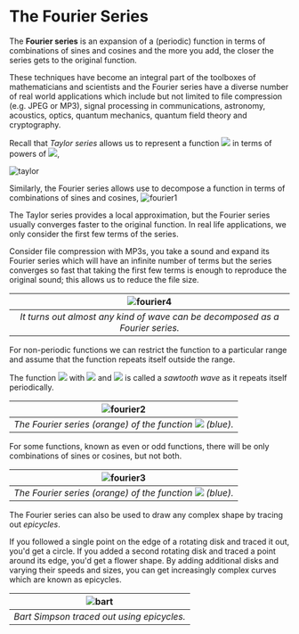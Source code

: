 # The Fourier Series

The **Fourier series** is an expansion of a (periodic) function in terms of combinations of sines and cosines and the more you add, the closer the series gets to the original function.

These techniques have become an integral part of the toolboxes of mathematicians and scientists and the Fourier series have a diverse number of real world applications which include but not limited to file compression (e.g. JPEG or MP3), signal processing in communications, astronomy, acoustics, optics, quantum mechanics, quantum field theory and cryptography.

Recall that *Taylor series* allows us to represent a function <img src="https://render.githubusercontent.com/render/math?math=f(x)"> in terms of powers of <img src="https://render.githubusercontent.com/render/math?math=x">,

![taylor](http://www.sciweavers.org/upload/Tex2Img_1580169899/render.png)

Similarly, the Fourier series allows use to decompose a function in terms of combinations of sines and cosines,
![fourier1](http://www.sciweavers.org/upload/Tex2Img_1580170069/render.png)

The Taylor series provides a local approximation, but the Fourier series usually converges faster to the original function. In real life applications, we only consider the first few terms of the series. 

Consider file compression with MP3s, you take a sound and expand its Fourier series which will have an infinite number of terms but the series converges so fast that taking the first few terms is enough to reproduce the original sound; this allows us to reduce the file size.

| ![fourier4](https://user-images.githubusercontent.com/51001263/73301143-2836af00-420a-11ea-886d-4db751235e43.jpg) | 
|:--:| 
| *It turns out almost any kind of wave can be decomposed as a Fourier series.* |

For non-periodic functions we can restrict the function to a particular range and assume that the function repeats itself outside the range.

The function <img src="https://render.githubusercontent.com/render/math?math=f(x) = x"> with <img src="https://render.githubusercontent.com/render/math?math=-\pi \leq x \leq \pi"> and <img src="https://render.githubusercontent.com/render/math?math=f(x)=f(x%20\pm%202\pi)"> is called a *sawtooth wave* as it repeats itself periodically.

| ![fourier2](https://user-images.githubusercontent.com/51001263/73300927-c1b19100-4209-11ea-84bf-2be800c88d2a.gif) | 
|:--:| 
| *The Fourier series (orange) of the function <img src="https://render.githubusercontent.com/render/math?math=f(x)=x"> (blue).* |

For some functions, known as even or odd functions, there will be only combinations of sines or cosines, but not both.

| ![fourier3](https://user-images.githubusercontent.com/51001263/73300425-e2c5b200-4208-11ea-91a4-6ed5228df2be.gif) | 
|:--:| 
| *The Fourier series (orange) of the function <img src="https://render.githubusercontent.com/render/math?math=f(x)=x^3"> (blue).* |

The Fourier series can also be used to draw any complex shape by tracing out *epicycles*. 

If you followed a single point on the edge of a rotating disk and traced it out, you'd get a circle.  If you added a second rotating disk and traced a point around its edge, you'd get a flower shape. By adding additional disks and varying their speeds and sizes, you can get increasingly complex curves which are known as epicycles.

| ![bart](https://user-images.githubusercontent.com/51001263/73291053-59f24a80-41f7-11ea-82f7-633ac7cffc42.gif) | 
|:--:| 
| *Bart Simpson traced out using epicycles.* |
